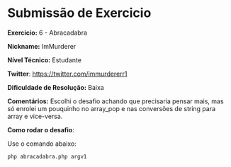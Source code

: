 # Submissão de Exercicio

**Exercicio:** 6 - Abracadabra

**Nickname:** ImMurderer

**Nível Técnico:** Estudante

**Twitter**: https://twitter.com/immurdererr1

**Dificuldade de Resolução:** Baixa

**Comentários:** Escolhi o desafio achando que precisaria pensar mais, mas só enrolei um pouquinho no array_pop e nas conversões de string para array e vice-versa.

**Como rodar o desafio**: 

Use o comando abaixo: 
```bash
php abracadabra.php argv1
```